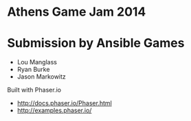 # Athens Game Jam 2014

# Submission by Ansible Games

* Lou Manglass
* Ryan Burke
* Jason Markowitz

Built with Phaser.io

* http://docs.phaser.io/Phaser.html
* http://examples.phaser.io/